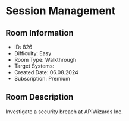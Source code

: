 ﻿# Session Management

## Room Information
- ID: 826
- Difficulty: Easy
- Room Type: Walkthrough
- Target Systems: 
- Created Date: 06.08.2024
- Subscription: Premium

## Room Description
Investigate a security breach at APIWizards Inc.
